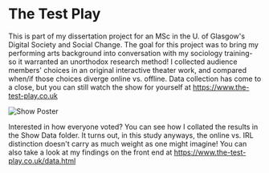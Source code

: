 # The Test Play
This is part of my dissertation project for an MSc in the U. of Glasgow's Digital Society and Social Change.
The goal for this project was to bring my performing arts background into conversation with my sociology training- 
so it warranted an unorthodox research method! I collected audience members' choices in an original interactive theater work, 
and compared when/if those choices diverge online vs. offline.
Data collection has come to a close, but you can still watch the show for yourself at https://www.the-test-play.co.uk

![Show Poster](/repository/Poster/poster.png?raw=true "The Test Poster")

Interested in how everyone voted? You can see how I collated the results in the Show Data folder. It turns out, in this study anyways, the online vs. IRL distinction doesn't carry as much weight as one might imagine! You can also take a look at my findings on the front end at https://www.the-test-play.co.uk/data.html
